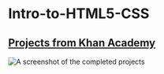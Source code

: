# Intro-to-HTML5-CSS
## [**Projects from Khan Academy**](https://www.khanacademy.org/profile/lam.michael/projects)
![A screenshot of the completed projects](https://image.prntscr.com/image/WPgi_Hr9TFmjpIXmDpIPWg.png)
